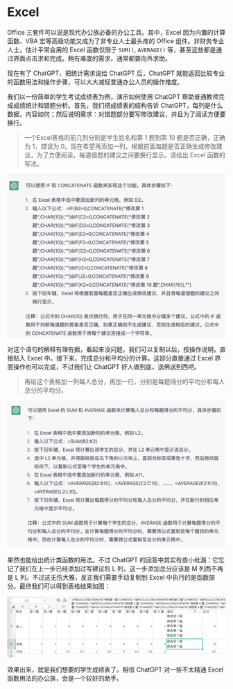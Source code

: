 # Excel

Office 三套件可以说是现代办公族必备的办公工具。其中，Excel 因为内置的计算函数、VBA 宏等高级功能又成为了非专业人士最头疼的 Office 组件。非财务专业人士，估计平常会用的 Excel 函数仅限于 `SUM()`, `AVERAGE()` 等，甚至这些都是通过界面点击求和完成。稍有难度的需求，通常都要向外求助。

现在有了 ChatGPT，把统计需求说给 ChatGPT 后，ChatGPT 就能返回比较专业的函数用法和操作步骤，可以大大减轻普通办公人员的操作难度。

我们以一份简单的学生考试成绩表为例，演示如何使用 ChatGPT 帮助普通教师完成成绩统计和错题分析。首先，我们把成绩表的结构告诉 ChatGPT，每列是什么数据，内容如何；然后说明需求：对错题部分要写修改建议，并且为了阅读方便要换行。

> 一个Excel表格的前几列分别是学生姓名和第 1 题到第 10 题是否正确，正确为 1，错误为 0。现在希望再添加一列，根据前面每题是否正确生成修改建议，为了方便阅读，每道错题的建议之间要换行显示。请给出 Excel 函数的写法。

![](/images/awesome/excel-1.png)

对这个语句的解释有理有据，看起来没问题，我们可以复制以后，按操作说明，直接贴入 Excel 中。接下来，完成总分和平均分的计算。这部分直接通过 Excel 界面操作也可以完成，不过我们让 ChatGPT 好人做到底，送佛送到西吧。

> 再给这个表格加一列每人总分，再加一行，分别是每题得分的平均分和每人总分的平均分。

![](/images/awesome/excel-2.png)

果然也能给出统计类函数的用法。不过 ChatGPT 的回答中其实有些小纰漏：它忘记了我们在上一步已经添加过写建议的 L 列，这一步添加总分应该是 M 列而不再是 L 列。不过这无伤大雅，反正我们需要手动复制到 Excel 中执行的是函数部分。最终我们可以得到表格结果如图：

![](/images/awesome/excel-ret.png)

效果出来，就是我们想要的学生成绩表了。相信 ChatGPT 对一些不太精通 Excel 函数用法的办公族，会是一个较好的助手。

